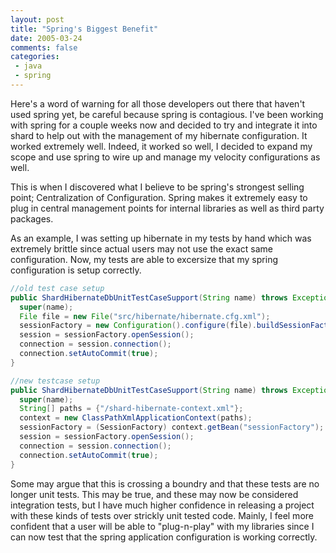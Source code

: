 ```yaml
---
layout: post
title: "Spring's Biggest Benefit"
date: 2005-03-24
comments: false
categories:
 - java
 - spring
---
```


Here's a word of warning for all those developers out there that haven't used spring yet, be careful because spring is contagious. I've been working with spring for a couple weeks now and decided to try and integrate it into shard to help out with the management of my hibernate configuration. It worked extremely well. Indeed, it worked so well, I decided to expand my scope and use spring to wire up and manage my velocity configurations as well.


This is when I discovered what I believe to be spring's strongest selling point; Centralization of Configuration. Spring makes it extremely easy to plug in central management points for internal libraries as well as third party packages.


As an example, I was setting up hibernate in my tests by hand which was extremely brittle since actual users may not use the exact same configuration. Now, my tests are able to excersize that my spring configuration is setup correctly.


```java
//old test case setup
public ShardHibernateDbUnitTestCaseSupport(String name) throws Exception {
  super(name);
  File file = new File("src/hibernate/hibernate.cfg.xml");
  sessionFactory = new Configuration().configure(file).buildSessionFactory();
  session = sessionFactory.openSession();
  connection = session.connection();
  connection.setAutoCommit(true);
}
```



```java
//new testcase setup
public ShardHibernateDbUnitTestCaseSupport(String name) throws Exception {
  super(name);
  String[] paths = {"/shard-hibernate-context.xml"};
  context = new ClassPathXmlApplicationContext(paths);
  sessionFactory = (SessionFactory) context.getBean("sessionFactory");
  session = sessionFactory.openSession();
  connection = session.connection();
  connection.setAutoCommit(true);
}
```


Some may argue that this is crossing a boundry and that these tests are no longer unit tests. This may be true, and these may now be considered integration tests, but I have much higher confidence in releasing a project with these kinds of tests over strickly unit tested code. Mainly, I feel more confident that a user will be able to "plug-n-play" with my libraries since I can now test that the spring application configuration is working correctly.
